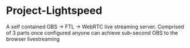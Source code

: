 # Project-Lightspeed
A self contained OBS -> FTL -> WebRTC live streaming server. Comprised of 3 parts once configured anyone can achieve sub-second OBS to the browser livestreaming
